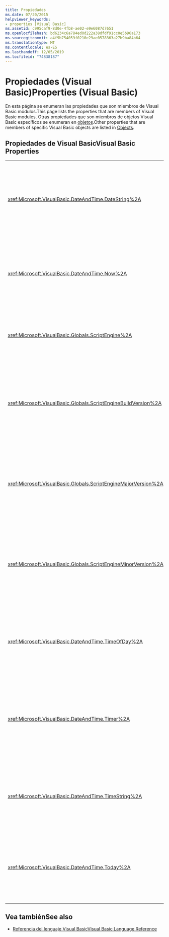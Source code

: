 ```yaml
---
title: Propiedades
ms.date: 07/20/2015
helpviewer_keywords:
- properties [Visual Basic]
ms.assetid: c995caf9-8d0e-4fb8-ae02-e9e6087d7651
ms.openlocfilehash: bd6234c6a784ed0d222a38dfdf91cc0e5b96a173
ms.sourcegitcommit: a4f9b754059f0210e29ae0578363a27b9ba84b64
ms.translationtype: MT
ms.contentlocale: es-ES
ms.lasthandoff: 12/05/2019
ms.locfileid: "74838187"
---
```

# <a name="properties-visual-basic"></a><span data-ttu-id="48f63-102">Propiedades (Visual Basic)</span><span class="sxs-lookup"><span data-stu-id="48f63-102">Properties (Visual Basic)</span></span>

<span data-ttu-id="48f63-103">En esta página se enumeran las propiedades que son miembros de Visual Basic módulos.</span><span class="sxs-lookup"><span data-stu-id="48f63-103">This page lists the properties that are members of Visual Basic modules.</span></span> <span data-ttu-id="48f63-104">Otras propiedades que son miembros de objetos Visual Basic específicos se enumeran en [objetos](../../visual-basic/language-reference/objects/index.md).</span><span class="sxs-lookup"><span data-stu-id="48f63-104">Other properties that are members of specific Visual Basic objects are listed in [Objects](../../visual-basic/language-reference/objects/index.md).</span></span>  
  
## <a name="visual-basic-properties"></a><span data-ttu-id="48f63-105">Propiedades de Visual Basic</span><span class="sxs-lookup"><span data-stu-id="48f63-105">Visual Basic Properties</span></span>  
  
|||  
|---|---|  
|<xref:Microsoft.VisualBasic.DateAndTime.DateString%2A>|<span data-ttu-id="48f63-106">Devuelve o establece un valor `String` que representa la fecha actual de acuerdo con el sistema.</span><span class="sxs-lookup"><span data-stu-id="48f63-106">Returns or sets a `String` value representing the current date according to your system.</span></span>|  
|<xref:Microsoft.VisualBasic.DateAndTime.Now%2A>|<span data-ttu-id="48f63-107">Devuelve un valor `Date` que contiene la fecha y la hora actuales de acuerdo con el sistema.</span><span class="sxs-lookup"><span data-stu-id="48f63-107">Returns a `Date` value containing the current date and time according to your system.</span></span>|  
|<xref:Microsoft.VisualBasic.Globals.ScriptEngine%2A>|<span data-ttu-id="48f63-108">Devuelve un `String` que representa el tiempo de ejecución actualmente en uso.</span><span class="sxs-lookup"><span data-stu-id="48f63-108">Returns a `String` representing the runtime currently in use.</span></span>|  
|<xref:Microsoft.VisualBasic.Globals.ScriptEngineBuildVersion%2A>|<span data-ttu-id="48f63-109">Devuelve un valor de tipo `Integer` que contiene el número de versión de compilación del motor en tiempo de ejecución que se usa.</span><span class="sxs-lookup"><span data-stu-id="48f63-109">Returns an `Integer` containing the build version number of the runtime currently in use.</span></span>|  
|<xref:Microsoft.VisualBasic.Globals.ScriptEngineMajorVersion%2A>|<span data-ttu-id="48f63-110">Devuelve un valor de tipo `Integer` que contiene el número de versión principal del motor en tiempo de ejecución que se usa.</span><span class="sxs-lookup"><span data-stu-id="48f63-110">Returns an `Integer` containing the major version number of the runtime currently in use.</span></span>|  
|<xref:Microsoft.VisualBasic.Globals.ScriptEngineMinorVersion%2A>|<span data-ttu-id="48f63-111">Devuelve un valor de tipo `Integer` que contiene el número de versión secundaria del motor en tiempo de ejecución que se usa.</span><span class="sxs-lookup"><span data-stu-id="48f63-111">Returns an `Integer` containing the minor version number of the runtime currently in use.</span></span>|  
|<xref:Microsoft.VisualBasic.DateAndTime.TimeOfDay%2A>|<span data-ttu-id="48f63-112">Devuelve o establece un valor de `Date` que contiene la hora actual del día según el sistema.</span><span class="sxs-lookup"><span data-stu-id="48f63-112">Returns or sets a `Date` value containing the current time of day according to your system.</span></span>|  
|<xref:Microsoft.VisualBasic.DateAndTime.Timer%2A>|<span data-ttu-id="48f63-113">Devuelve un valor `Double` que representa el número de segundos transcurridos desde la medianoche.</span><span class="sxs-lookup"><span data-stu-id="48f63-113">Returns a `Double` value representing the number of seconds elapsed since midnight.</span></span>|  
|<xref:Microsoft.VisualBasic.DateAndTime.TimeString%2A>|<span data-ttu-id="48f63-114">Devuelve o establece un valor de tipo `String` que representa la hora actual del día según el sistema.</span><span class="sxs-lookup"><span data-stu-id="48f63-114">Returns or sets a `String` value representing the current time of day according to your system.</span></span>|  
|<xref:Microsoft.VisualBasic.DateAndTime.Today%2A>|<span data-ttu-id="48f63-115">Devuelve o establece un valor de `Date` que contiene la fecha actual según el sistema.</span><span class="sxs-lookup"><span data-stu-id="48f63-115">Returns or sets a `Date` value containing the current date according to your system.</span></span>|  
  
## <a name="see-also"></a><span data-ttu-id="48f63-116">Vea también</span><span class="sxs-lookup"><span data-stu-id="48f63-116">See also</span></span>

- [<span data-ttu-id="48f63-117">Referencia del lenguaje Visual Basic</span><span class="sxs-lookup"><span data-stu-id="48f63-117">Visual Basic Language Reference</span></span>](../../visual-basic/language-reference/index.md)
